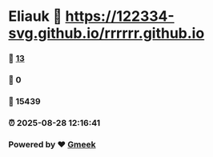 # Eliauk :link: https://122334-svg.github.io/rrrrrr.github.io 
### :page_facing_up: [13](https://122334-svg.github.io/rrrrrr.github.io/tag.html) 
### :speech_balloon: 0 
### :hibiscus: 15439 
### :alarm_clock: 2025-08-28 12:16:41 
### Powered by :heart: [Gmeek](https://github.com/Meekdai/Gmeek)

